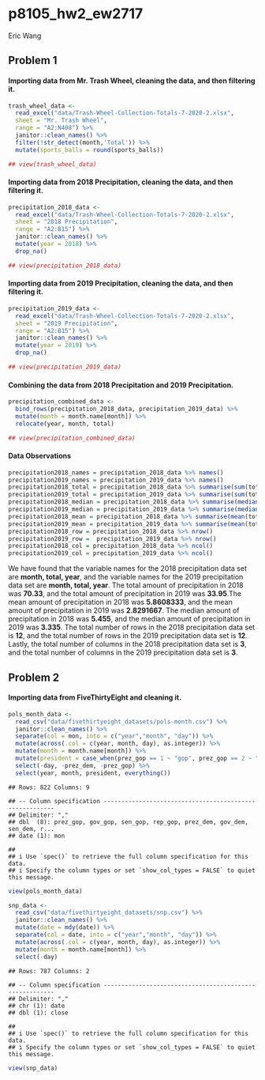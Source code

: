 p8105\_hw2\_ew2717
================
Eric Wang

## Problem 1

#### Importing data from Mr. Trash Wheel, cleaning the data, and then filtering it.

``` r
trash_wheel_data <-
  read_excel("data/Trash-Wheel-Collection-Totals-7-2020-2.xlsx",
  sheet = "Mr. Trash Wheel",
  range = "A2:N408") %>% 
  janitor::clean_names() %>% 
  filter(!str_detect(month,'Total')) %>% 
  mutate(sports_balls = round(sports_balls))

## view(trash_wheel_data)
```

#### Importing data from 2018 Precipitation, cleaning the data, and then filtering it.

``` r
precipitation_2018_data <-
  read_excel("data/Trash-Wheel-Collection-Totals-7-2020-2.xlsx",
  sheet = "2018 Precipitation",
  range = "A2:B15") %>% 
  janitor::clean_names() %>% 
  mutate(year = 2018) %>% 
  drop_na()

## view(precipitation_2018_data)
```

#### Importing data from 2019 Precipitation, cleaning the data, and then filtering it.

``` r
precipitation_2019_data <-
  read_excel("data/Trash-Wheel-Collection-Totals-7-2020-2.xlsx",
  sheet = "2019 Precipitation",
  range = "A2:B15") %>% 
  janitor::clean_names() %>% 
  mutate(year = 2019) %>% 
  drop_na()

## view(precipitation_2019_data)
```

#### Combining the data from 2018 Precipitation and 2019 Precipitation.

``` r
precipitation_combined_data <-
  bind_rows(precipitation_2018_data, precipitation_2019_data) %>% 
  mutate(month = month.name[month]) %>% 
  relocate(year, month, total)

## view(precipitation_combined_data)
```

#### Data Observations

``` r
precipitation2018_names = precipitation_2018_data %>% names()
precipitation2019_names = precipitation_2019_data %>% names()
precipitation2018_total = precipitation_2018_data %>% summarise(sum(total))
precipitation2019_total = precipitation_2019_data %>% summarise(sum(total))
precipitation2018_median = precipitation_2018_data %>% summarise(median(total))
precipitation2019_median = precipitation_2019_data %>% summarise(median(total))
precipitation2018_mean = precipitation_2018_data %>% summarise(mean(total))
precipitation2019_mean = precipitation_2019_data %>% summarise(mean(total))
precipitation2018_row = precipitation_2018_data %>% nrow()
precipitation2019_row =  precipitation_2019_data %>% nrow()
precipitation2018_col = precipitation_2018_data %>% ncol()
precipitation2019_col = precipitation_2019_data %>% ncol()
```

We have found that the variable names for the 2018 precipitation data
set are **month, total, year**, and the variable names for the 2019
precipitation data set are **month, total, year**. The total amount of
precipitation in 2018 was **70.33**, and the total amount of
precipitation in 2019 was **33.95**.The mean amount of precipitation in
2018 was **5.8608333**, and the mean amount of precipitation in 2019 was
**2.8291667**. The median amount of precipitation in 2018 was **5.455**,
and the median amount of precipitation in 2019 was **3.335**. The total
number of rows in the 2018 precipitation data set is **12**, and the
total number of rows in the 2019 precipitation data set is **12**.
Lastly, the total number of columns in the 2018 precipitation data set
is **3**, and the total number of columns in the 2019 precipitation data
set is **3**.

## Problem 2

#### Importing data from FiveThirtyEight and cleaning it.

``` r
pols_month_data <- 
  read_csv("data/fivethirtyeight_datasets/pols-month.csv") %>%
  janitor::clean_names() %>%
  separate(col = mon, into = c("year","month", "day")) %>% 
  mutate(across(.col = c(year, month, day), as.integer)) %>% 
  mutate(month = month.name[month]) %>% 
  mutate(president = case_when(prez_gop == 1 ~ "gop", prez_gop == 2 ~ "gop", prez_dem == 1 ~ "dem")) %>% 
  select(-day, -prez_dem, -prez_gop) %>% 
  select(year, month, president, everything())
```

    ## Rows: 822 Columns: 9

    ## -- Column specification --------------------------------------------------------
    ## Delimiter: ","
    ## dbl  (8): prez_gop, gov_gop, sen_gop, rep_gop, prez_dem, gov_dem, sen_dem, r...
    ## date (1): mon

    ## 
    ## i Use `spec()` to retrieve the full column specification for this data.
    ## i Specify the column types or set `show_col_types = FALSE` to quiet this message.

``` r
view(pols_month_data)
```

``` r
snp_data <- 
  read_csv("data/fivethirtyeight_datasets/snp.csv") %>%
  janitor::clean_names() %>% 
  mutate(date = mdy(date)) %>% 
  separate(col = date, into = c("year","month", "day")) %>% 
  mutate(across(.col = c(year, month, day), as.integer)) %>% 
  mutate(month = month.name[month]) %>% 
  select(-day)
```

    ## Rows: 787 Columns: 2

    ## -- Column specification --------------------------------------------------------
    ## Delimiter: ","
    ## chr (1): date
    ## dbl (1): close

    ## 
    ## i Use `spec()` to retrieve the full column specification for this data.
    ## i Specify the column types or set `show_col_types = FALSE` to quiet this message.

``` r
view(snp_data)
```
